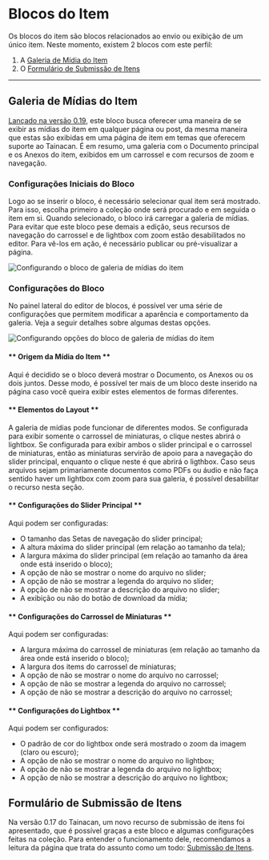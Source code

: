 # Blocos do Item

Os blocos do item são blocos relacionados ao envio ou exibição de um único item. Neste momento, existem 2 blocos com este perfil:

1. A [Galeria de Mídia do Item](#galeria-de-midias-do-item)
2. O [Formulário de Submissão de Itens](#formulário-de-submissão-de-itens)

---

## Galeria de Mídias do Item

[Lançado na versão 0.19](https://tainacan.org/?p=10616 ":ignore"), este bloco busca oferecer uma maneira de se exibir as mídias do item em qualquer página ou post, da mesma maneira que estas são exibidas em uma página de item em temas que oferecem suporte ao Tainacan. É em resumo, uma galeria com o Documento principal e os Anexos do item, exibidos em um carrossel e com recursos de zoom e navegação.

### Configurações Iniciais do Bloco

Logo ao se inserir o bloco, é necessário selecionar qual item será mostrado. Para isso, escolha primeiro a coleção onde será procurado e em seguida o item em si. Quando selecionado, o bloco irá carregar a galeria de mídias. Para evitar que este bloco pese demais a edição, seus recursos de navegação do carrossel e de lightbox com zoom estão desabilitados no editor. Para vê-los em ação, é necessário publicar ou pré-visualizar a página.

![Configurando o bloco de galeria de mídias do item](/_assets/gifs/blocks-item-gallery-1.gif)

### Configurações do Bloco

No painel lateral do editor de blocos, é possível ver uma série de configurações que permitem modificar a aparência e comportamento da galeria. Veja a seguir detalhes sobre algumas destas opções.

![Configurando opções do bloco de galeria de mídias do item](/_assets/gifs/blocks-item-gallery-2.gif)

<!-- tabs:start -->

#### ** Origem da Mídia do Item **

Aqui é decidido se o bloco deverá mostrar o Documento, os Anexos ou os dois juntos. Desse modo, é possível ter mais de um bloco deste inserido na página caso você queira exibir estes elementos de formas diferentes.

#### ** Elementos do Layout **

A galeria de mídias pode funcionar de diferentes modos. Se configurada para exibir somente o carrossel de miniaturas, o clique nestes abrirá o lightbox. Se configurada para exibir ambos o slider principal e o carrossel de miniaturas, então as miniaturas servirão de apoio para a navegação do slider principal, enquanto o clique neste é que abrirá o ligthbox. Caso seus arquivos sejam primariamente documentos como PDFs ou áudio e não faça sentido haver um lightbox com zoom para sua galeria, é possível desabilitar o recurso nesta seção.

#### ** Configurações do Slider Principal **

Aqui podem ser configuradas:

- O tamanho das Setas de navegação do slider principal;
- A altura máxima do slider principal (em relação ao tamanho da tela);
- A largura máxima do slider principal (em relação ao tamanho da área onde está inserido o bloco);
- A opção de não se mostrar o nome do arquivo no slider;
- A opção de não se mostrar a legenda do arquivo no slider;
- A opção de não se mostrar a descrição do arquivo no slider;
- A exibição ou não do botão de download da mídia;

#### ** Configurações do Carrossel de Miniaturas **

Aqui podem ser configuradas:

- A largura máxima do carrossel de miniaturas (em relação ao tamanho da área onde está inserido o bloco);
- A largura dos items do carrossel de miniaturas;
- A opção de não se mostrar o nome do arquivo no carrossel;
- A opção de não se mostrar a legenda do arquivo no carrossel;
- A opção de não se mostrar a descrição do arquivo no carrossel;

#### ** Configurações do Lightbox **

Aqui podem ser configurados:

- O padrão de cor do lightbox onde será mostrado o zoom da imagem (claro ou escuro);
- A opção de não se mostrar o nome do arquivo no lightbox;
- A opção de não se mostrar a legenda do arquivo no lightbox;
- A opção de não se mostrar a descrição do arquivo no lightbox;

<!-- tabs:end -->

## Formulário de Submissão de Itens

Na versão 0.17 do Tainacan, um novo recurso de submissão de itens foi apresentado, que é possível graças a este bloco e algumas configurações feitas na coleção. Para entender o funcionamento dele, recomendamos a leitura da página que trata do assunto como um todo: [Submissão de Itens](/pt-br/item-submission).
